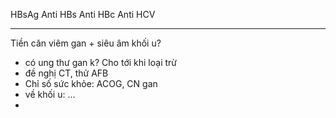 HBsAg 
Anti HBs
Anti HBc 
Anti HCV 

---

Tiền căn viêm gan + siêu âm khối u?
- có ung thư gan k? Cho tới khi loại trừ 
- đề nghị CT, thử AFB 
- Chỉ số sức khỏe: ACOG, CN gan 
- về khối u: ...
- 
